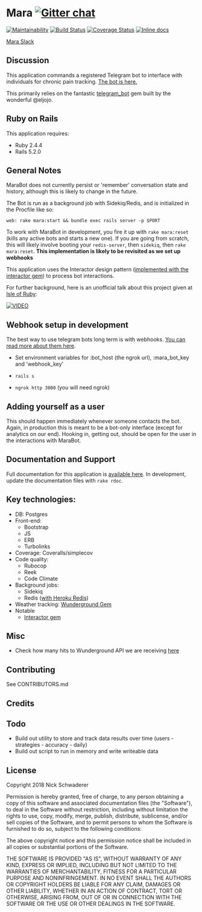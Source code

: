 Mara [![Gitter chat](https://badges.gitter.im/gitterHQ/gitter.png)](https://gitter.im/mara-bot/)
================
[![Maintainability](https://api.codeclimate.com/v1/badges/a6cec7ae312fd71a8383/maintainability)](https://codeclimate.com/github/Schwad/mara/maintainability)
[![Build Status](https://travis-ci.org/Schwad/mara.svg?branch=master)](https://travis-ci.org/Schwad/mara)
[![Coverage Status](https://coveralls.io/repos/github/Schwad/mara/badge.svg?branch=master)](https://coveralls.io/github/Schwad/mara?branch=master)
[![Inline docs](http://inch-ci.org/github/schwad/mara.svg?branch=master)](http://inch-ci.org/github/schwad/mara)

[Mara Slack](https://patagonia-mara.slack.com)

Discussion
-----------

This application commands a registered Telegram bot to interface with individuals for chronic pain tracking. [The bot is here.](t.me/RubyMaraBot.)

This primarily relies on the fantastic [telegram_bot](https://github.com/eljojo/telegram_bot) gem built by the wonderful @eljojo.

Ruby on Rails
-------------

This application requires:

- Ruby 2.4.4
- Rails 5.2.0

General Notes
---------------

MaraBot does not currently persist or 'remember' conversation state and history, although this is likely to change in the future.

The Bot is run as a background job with Sidekiq/Redis, and is initialized in the Procfile like so:

`web: rake mara:start && bundle exec rails server -p $PORT`

To work with MaraBot in development, you fire it up with `rake mara:reset` (kills any active bots and starts a new one). If you are going from scratch, this will likely involve booting your `redis-server`, then `sidekiq`, then `rake mara:reset`. __This implementation is likely to be revisited as we set up webhooks__

This application uses the Interactor design pattern ([implemented with the interactor gem](https://github.com/collectiveidea/interactor)) to process bot interactions.

For further background, here is an unofficial talk about this project given at [Isle of Ruby](https://2018.isleofruby.org/):

[![VIDEO](https://i.imgur.com/JKcG9qZ.png)](https://www.youtube.com/watch?v=Qf0S29bJbPg)

Webhook setup in development
----------------------------

The best way to use telegram bots long term is with webhooks. [You can read more about them here](https://medium.com/@xabaras/setting-your-telegram-bot-webhook-the-easy-way-c7577b2d6f72).

* Set environment variables for :bot_host (the ngrok url), :mara_bot_key and 'webhook_key'

* `rails s`

* `ngrok http 3000` (you will need ngrok)

Adding yourself as a user
-------------------------

This should happen immediately whenever someone contacts the bot. Again, in production this is meant to be a bot-only interface (except for analytics on our end). Hooking in, getting out, should be open for the user in the interactions with MaraBot.


Documentation and Support
-------------------------

Full documentation for this application is [available here](https://schwad.github.io/mara/). In development, update the documentation files with `rake rdoc`.

## Key technologies:

* DB: Postgres
* Front-end:
  - Bootstrap
  - JS
  - ERB
  - Turbolinks
* Coverage: Coveralls/simplecov
* Code quality:
  - Rubocop
  - Reek
  - Code Climate
* Background jobs:
  - Sidekiq
  - Redis ([with Heroku Redis](https://elements.heroku.com/addons/heroku-redis))
* Weather tracking: [Wunderground Gem](https://github.com/wnadeau/wunderground)
* Notable
  - [Interactor gem](https://github.com/collectiveidea/interactor)

Misc
----------

* Check how many hits to Wunderground API we are receiving [here](https://www.wunderground.com/weather/api/)


Contributing
------------

See CONTRIBUTORS.md


Credits
-------

Todo
-------

* Build out utility to store and track data results over time (users - strategies - accuracy - daily)
* Build out script to run in memory and write writeable data

License
-------

Copyright 2018 Nick Schwaderer

Permission is hereby granted, free of charge, to any person obtaining a copy of this software and associated documentation files (the "Software"), to deal in the Software without restriction, including without limitation the rights to use, copy, modify, merge, publish, distribute, sublicense, and/or sell copies of the Software, and to permit persons to whom the Software is furnished to do so, subject to the following conditions:

The above copyright notice and this permission notice shall be included in all copies or substantial portions of the Software.

THE SOFTWARE IS PROVIDED "AS IS", WITHOUT WARRANTY OF ANY KIND, EXPRESS OR IMPLIED, INCLUDING BUT NOT LIMITED TO THE WARRANTIES OF MERCHANTABILITY, FITNESS FOR A PARTICULAR PURPOSE AND NONINFRINGEMENT. IN NO EVENT SHALL THE AUTHORS OR COPYRIGHT HOLDERS BE LIABLE FOR ANY CLAIM, DAMAGES OR OTHER LIABILITY, WHETHER IN AN ACTION OF CONTRACT, TORT OR OTHERWISE, ARISING FROM, OUT OF OR IN CONNECTION WITH THE SOFTWARE OR THE USE OR OTHER DEALINGS IN THE SOFTWARE.
